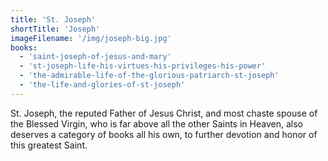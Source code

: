 ```yaml
---
title: 'St. Joseph'
shortTitle: 'Joseph'
imageFilename: '/img/joseph-big.jpg'
books:
  - 'saint-joseph-of-jesus-and-mary'
  - 'st-joseph-life-his-virtues-his-privileges-his-power'
  - 'the-admirable-life-of-the-glorious-patriarch-st-joseph'
  - 'the-life-and-glories-of-st-joseph'
---
```


St. Joseph, the reputed Father of Jesus Christ, and most chaste spouse of the Blessed Virgin, who is far above all the other Saints in Heaven, also deserves a category of books all his own, to further devotion and honor of this greatest Saint.
